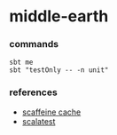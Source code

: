 # middle-earth

### commands

```
sbt me
sbt "testOnly -- -n unit"
```

### references

- [scaffeine cache](https://github.com/blemale/scaffeine)
- [scalatest](https://www.scalatest.org/user_guide)